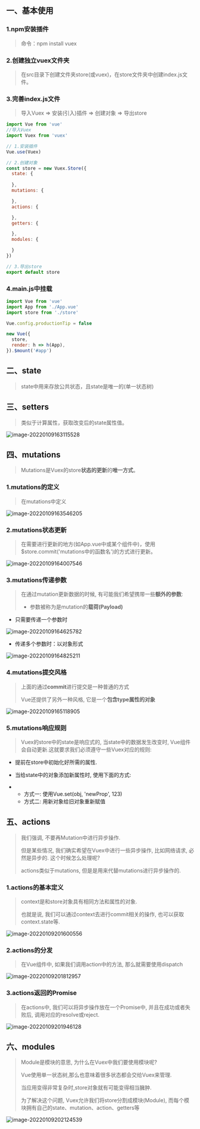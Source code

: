## 一、基本使用

### 1.npm安装插件

> 命令：npm install vuex

### 2.创建独立vuex文件夹

> 在src目录下创建文件夹store(或vuex)，在store文件夹中创建index.js文件。

### 3.完善index.js文件

> 导入Vuex => 安装(引入)插件 => 创建对象 => 导出store

```javascript
import Vue from 'vue'
//导入Vuex
import Vuex from 'vuex'

// 1.安装插件
Vue.use(Vuex)

// 2.创建对象
const store = new Vuex.Store({
  state: {
      
  },
  mutations: {

  },
  actions: {

  },
  getters: {

  },
  modules: {

  }
})

// 3.导出store
export default store
```

### 4.main.js中挂载

```javascript
import Vue from 'vue'
import App from './App.vue'
import store from './store'

Vue.config.productionTip = false

new Vue({
  store,
  render: h => h(App),
}).$mount('#app')
```



## 二、state

> state中用来存放公共状态，且state是唯一的(单一状态树)



## 三、setters

> 类似于计算属性，获取改变后的state属性值。

![image-20220109163115528](./image/image-20220109163115528.png)



## 四、mutations

> Mutations是Vuex的store**状态的更新**的**唯一方式**。

### 1.mutations的定义

> 在mutations中定义

![image-20220109163546205](./image/image-20220109163546205.png)

### 2.mutations状态更新

> 在需要进行更新的地方(如App.vue中或某个组件中)，使用$store.commit('mutations中的函数名')的方式进行更新。

![image-20220109164007546](./image/image-20220109164007546.png)

### 3.mutations传递参数

> 在通过mutation更新数据的时候, 有可能我们希望携带一些**额外的参数**:
>
> * 参数被称为是mutation的**载荷(Payload)**

* 只需要传递一个参数时

![image-20220109164625782](./image/image-20220109164625782.png)

* 传递多个参数时：以对象形式

![image-20220109164825211](./image/image-20220109164825211.png)

### 4.mutations提交风格

> 上面的通过**commit**进行提交是一种普通的方式
>
> Vue还提供了另外一种风格, 它是一个**包含type属性的对象**

![image-20220109165118905](./image/image-20220109165118905.png)

### 5.mutations响应规则

> Vuex的store中的state是响应式的, 当state中的数据发生改变时, Vue组件会自动更新.这就要求我们必须遵守一些Vuex对应的规则:

* 提前在store中初始化好所需的属性.

* 当给state中的对象添加新属性时, 使用下面的方式:
* * 方式一: 使用Vue.set(obj, 'newProp', 123)
  * 方式二: 用新对象给旧对象重新赋值



## 五、actions

> 我们强调, 不要再Mutation中进行异步操作.
>
> 但是某些情况, 我们确实希望在Vuex中进行一些异步操作, 比如网络请求, 必然是异步的. 这个时候怎么处理呢?
>
> actions类似于mutations, 但是是用来代替mutations进行异步操作的.

### 1.actions的基本定义

> context是和store对象具有相同方法和属性的对象.
>
> 也就是说, 我们可以通过context去进行commit相关的操作, 也可以获取context.state等.

![image-20220109201600556](./image/actions.png)

### 2.actions的分发

> 在Vue组件中, 如果我们调用action中的方法, 那么就需要使用dispatch

![image-20220109201812957](./image/actions1.png)

### 3.actions返回的Promise

> 在actions中, 我们可以将异步操作放在一个Promise中, 并且在成功或者失败后, 调用对应的resolve或reject.

![image-20220109201946128](./image/promise.png)





## 六、modules

> Module是模块的意思, 为什么在Vuex中我们要使用模块呢?
>
> Vue使用单一状态树,那么也意味着很多状态都会交给Vuex来管理.
>
> 当应用变得非常复杂时,store对象就有可能变得相当臃肿.
>
> 为了解决这个问题, Vuex允许我们将store分割成模块(Module), 而每个模块拥有自己的state、mutation、action、getters等

![image-20220109202124539](./image/modules1.png)
